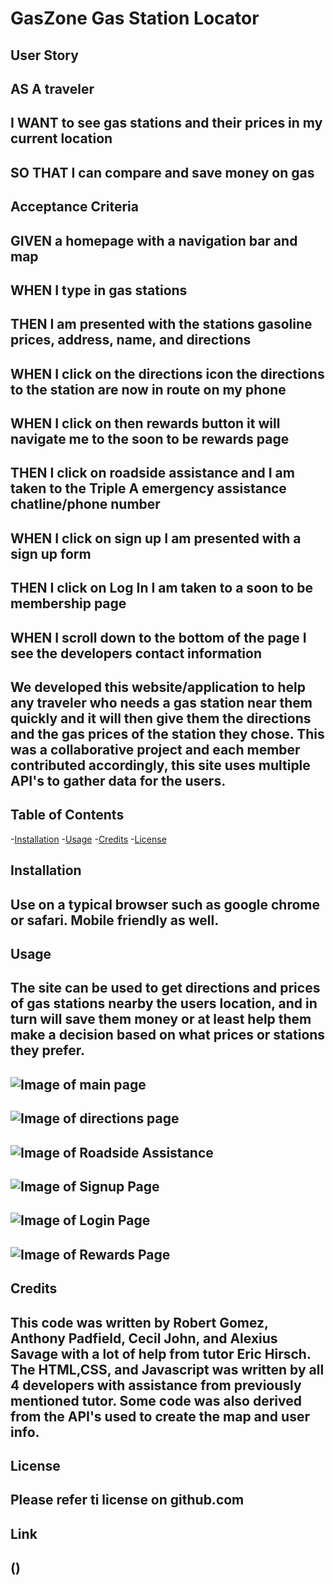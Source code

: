 # GasZone Gas Station Locator

## User Story
## AS A traveler
## I WANT to see gas stations and their prices in my current location
## SO THAT I can compare and save money on gas

## Acceptance Criteria
## GIVEN a homepage with a navigation bar and map
## WHEN I type in gas stations 
## THEN I am presented with the stations gasoline prices, address, name, and directions
## WHEN I click on the directions icon the directions to the station are now in route on my phone
## WHEN I click on then rewards button it will navigate me to the soon to be rewards page
## THEN I click on roadside assistance and I am taken to the Triple A emergency assistance chatline/phone number
## WHEN I click on sign up I am presented with a sign up form
## THEN I click on Log In I am taken to a soon to be membership page
## WHEN I scroll down to the bottom of the page I see the developers contact information

## We developed this website/application to help any traveler who needs a gas station near them quickly and it will then give them the directions and the gas prices of the station they chose. This was a collaborative project and each member contributed accordingly, this site uses multiple API's to gather data for the users. 

## Table of Contents
-[Installation](#installation)
-[Usage](usage)
-[Credits](credits)
-[License](license)

## Installation
## Use on a typical browser such as google chrome or safari. Mobile friendly as well.
## Usage 
## The site can be used to get directions and prices of gas stations nearby the users location, and in turn will save them money or at least help them make a decision based on what prices or stations they prefer.
## ![Image of main page](/Screenshot%202023-05-04%20210045.png)
## ![Image of directions page](/2023-05-04_5.png)
## ![Image of Roadside Assistance](/2023-05-04_7.png)
## ![Image of Signup Page](/2023-05-04_8.png)
## ![Image of Login Page](/2023-05-04_9.png)
## ![Image of Rewards Page](/Screenshot%202023-05-04%20211808.png)
## Credits
## This code was written by Robert Gomez, Anthony Padfield, Cecil John, and Alexius Savage with a lot of help from tutor Eric Hirsch. The HTML,CSS, and Javascript was written by all 4 developers with assistance from previously mentioned tutor. Some code was also derived from the API's used to create the map and user info.
## License
## Please refer ti license on github.com
## Link
## ()













